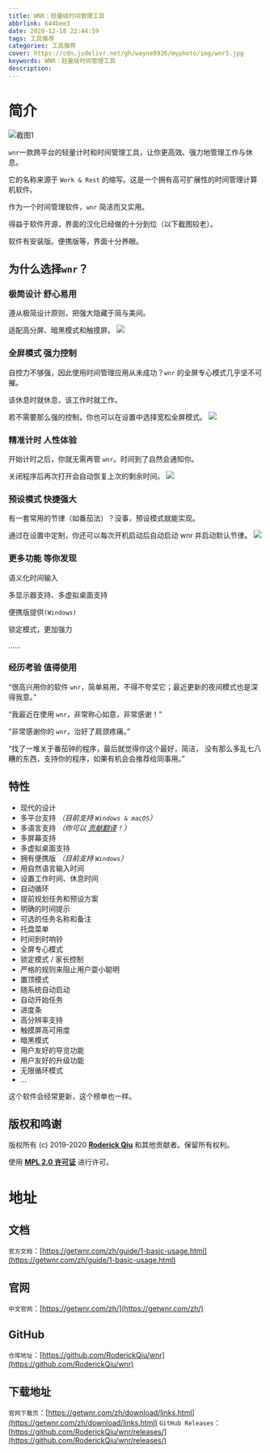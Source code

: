 ```yaml
---
title: WNR：轻量级时间管理工具
abbrlink: 644bee3
date: 2020-12-18 22:44:59
tags: 工具推荐
categories: 工具推荐
cover: https://cdn.jsdelivr.net/gh/wayne0926/myphoto/img/wnr5.jpg
keywords: WNR：轻量级时间管理工具
description:
---
```

# 简介
![截图1](https://cdn.jsdelivr.net/gh/wayne0926/myphoto/img/wnr5.jpg)

`wnr`一款跨平台的轻量计时和时间管理工具，让你更高效、强力地管理工作与休息。

它的名称来源于 `Work & Rest` 的缩写。这是一个拥有高可扩展性的时间管理计算机软件。

作为一个时间管理软件，`wnr` 简洁而又实用。

得益于软件开源，界面的汉化已经做的十分到位（以下截图较老）。

软件有安装版。便携版等，界面十分养眼。
## 为什么选择`wnr`？
### 极简设计 舒心易用
遵从极简设计原则，把强大隐藏于简与美间。

适配高分屏、暗黑模式和触摸屏。
![](https://cdn.jsdelivr.net/gh/wayne0926/myphoto/img/wnr1.png)
### 全屏模式 强力控制
自控力不够强，因此使用时间管理应用从未成功？`wnr` 的全屏专心模式几乎坚不可摧。

该休息时就休息，该工作时就工作。

若不需要那么强的控制，你也可以在设置中选择宽松全屏模式。
![](https://cdn.jsdelivr.net/gh/wayne0926/myphoto/img/wnr2.png)

###  精准计时 人性体验
开始计时之后，你就无需再管 `wnr`。时间到了自然会通知你。

关闭程序后再次打开会自动恢复上次的剩余时间。
![](https://cdn.jsdelivr.net/gh/wayne0926/myphoto/img/wnr3.png)

### 预设模式 快捷强大
有一套常用的节律（如番茄法）？没事，预设模式就能实现。

通过在设置中定制，你还可以每次开机启动后自动启动 wnr 并启动默认节律。
![](https://cdn.jsdelivr.net/gh/wayne0926/myphoto/img/wnr4.png)

### 更多功能 等你发现
语义化时间输入

多显示器支持、多虚拟桌面支持

便携版提供`(Windows)`

锁定模式，更加强力

……

### 经历考验 值得使用
“很高兴用你的软件 `wnr`，简单易用，不得不夸奖它；最近更新的夜间模式也是深得我意。”

“我最近在使用 `wnr`，非常称心如意，非常感谢！”

“非常感谢你的 `wnr`，治好了肩颈疼痛。”

“找了一堆关于番茄钟的程序，最后就觉得你这个最好，简洁，
没有那么多乱七八糟的东西，支持你的程序，如果有机会会推荐给同事用。”

## 特性
- 现代的设计
- 多平台支持 *（目前支持 `Windows & macOS`）*
- 多语言支持 *（你可以 [贡献翻译](https://github.com/RoderickQiu/wnr/blob/master/locales/README.md)！）*
- 多屏幕支持
- 多虚拟桌面支持
- 拥有便携版 *（目前支持 `Windows`）*
- 用自然语言输入时间
- 设置工作时间、休息时间
- 自动循环
- 提前规划任务和预设方案
- 明确的时间提示
- 可选的任务名称和备注
- 托盘菜单
- 时间到时响铃
- 全屏专心模式
- 锁定模式 / 家长控制
- 严格的规则来阻止用户耍小聪明
- 置顶模式
- 随系统自动启动
- 自动开始任务
- 进度条
- 高分辨率支持
- 触摸屏高可用度
- 暗黑模式
- 用户友好的导览功能
- 用户友好的升级功能
- 无限循环模式
- ...

这个软件会经常更新，这个榜单也一样。

## 版权和鸣谢

版权所有 (c) 2019-2020 **[Roderick Qiu](https://r-q.name)** 和其他贡献者。保留所有权利。

使用 **[MPL 2.0 许可证](https://github.com/RoderickQiu/wnr/blob/master/LICENSE)** 进行许可。

# 地址
## 文档
`官方文档`：[https://getwnr.com/zh/guide/1-basic-usage.html](https://getwnr.com/zh/guide/1-basic-usage.html)
## 官网
`中文官网`：[https://getwnr.com/zh/](https://getwnr.com/zh/)
## GitHub
`仓库地址`：[https://github.com/RoderickQiu/wnr](https://github.com/RoderickQiu/wnr)
## 下载地址
`官网下载页`：[https://getwnr.com/zh/download/links.html](https://getwnr.com/zh/download/links.html)
`GitHub Releases`：[https://github.com/RoderickQiu/wnr/releases/](https://github.com/RoderickQiu/wnr/releases/)
